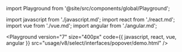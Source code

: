 import Playground from '@site/src/components/global/Playground';

import javascript from './javascript.md';
import react from './react.md';
import vue from './vue.md';
import angular from './angular.md';

<Playground
  version="7"
  size="400px"
  code={{ javascript, react, vue, angular }}
  src="usage/v8/select/interfaces/popover/demo.html"
/>
